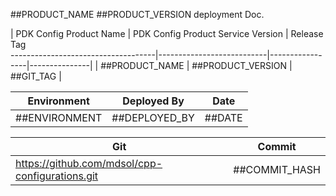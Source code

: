 ##PRODUCT_NAME    ##PRODUCT_VERSION  deployment Doc.

| PDK Config Product Name               | PDK Config Product Service Version  |  Release Tag    
------------------------------------|---------------------------|-----------------|---------------|
| ##PRODUCT_NAME | ##PRODUCT_VERSION         |   ##GIT_TAG                   |



| Environment    | Deployed By        | Date      | 
-----------------|--------------------|-----------
| ##ENVIRONMENT | ##DEPLOYED_BY       | ##DATE   |
                    

|Git          |Commit         |
|-------------|---------------|
|https://github.com/mdsol/cpp-configurations.git  |  ##COMMIT_HASH |
